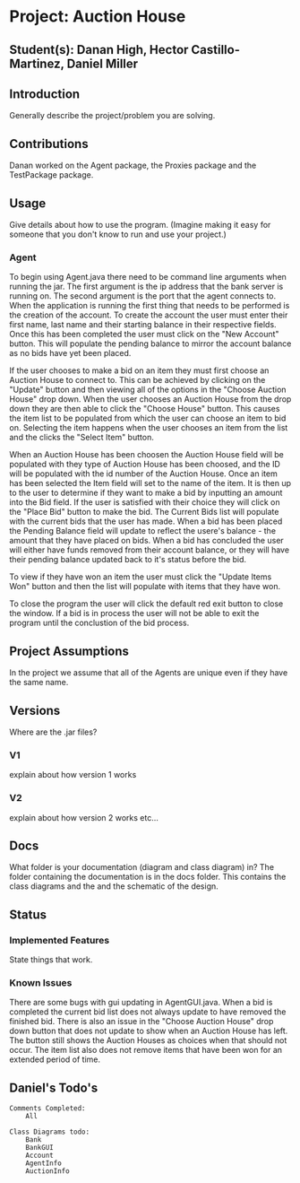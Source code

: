 # Project: Auction House
## Student(s): Danan High, Hector Castillo-Martinez, Daniel Miller

## Introduction
Generally describe the project/problem you are solving.

## Contributions
Danan worked on the Agent package, the Proxies package and the TestPackage package. 

## Usage
Give details about how to use the program. (Imagine making it easy for someone that you don't know to run and use your project.)
### Agent
To begin using Agent.java there need to be command line arguments when running the jar. The first argument is the ip address that the bank server is running on. 
The second argument is the port that the agent connects to. When the application is running the first thing that needs to be performed is the creation of the account.
To create the account the user must enter their first name, last name and their starting balance in their respective fields. Once this has been completed
the user must click on the "New Account" button. This will populate the pending balance to mirror the account balance as no bids have yet been placed.

If the user chooses to make a bid on an item they must first choose an Auction House to connect to. This can be achieved by clicking on the "Update" button and then 
viewing all of the options in the "Choose Auction House" drop down. When the user chooses an Auction House from the drop down they are then able to click the 
"Choose House" button. This causes the item list to be populated from which the user can choose an item to bid on. 
Selecting the item happens when the user chooses an item from the list and the clicks the "Select Item" button. 

When an Auction House has been choosen the Auction House field will be populated with they type of Auction House has been choosed, and the ID will be populated
with the id number of the Auction House. Once an item has been selected the Item field will set to the name of the item. It is then up to the user 
to determine if they want to make a bid by inputting an amount into the Bid field. If the user is satisfied with their choice they will click on the 
"Place Bid" button to make the bid. The Current Bids list will populate with the current bids that the user has made. 
When a bid has been placed the Pending Balance field will update to reflect the usere's balance - the amount that they have placed on bids.
When a bid has concluded the user will either have funds removed from their account balance, or they will have their 
pending balance updated back to it's status before the bid.

To view if they have won an item the user must click the "Update Items Won" button and then the list will populate with items that they have won.

To close the program the user will click the default red exit button to close the window. If a bid is in process the user will not be able to exit the program
until the conclustion of the bid process.

## Project Assumptions
In the project we assume that all of the Agents are unique even if they have the same name. 

## Versions
Where are the .jar files?
### V1
explain about how version 1 works
### V2
explain about how version 2 works etc...

## Docs
What folder is your documentation (diagram and class diagram) in?
The folder containing the documentation is in the docs folder. This contains the class diagrams and the 
and the schematic of the design.

## Status
### Implemented Features
State things that work.

### Known Issues
There are some bugs with gui updating in AgentGUI.java. When a bid is completed the current bid list does not always
update to have removed the finished bid. There is also an issue in the "Choose Auction House" drop down button that does not update 
to show when an Auction House has left. The button still shows the Auction Houses as choices when that should not occur. The item list also 
does not remove items that have been won for an extended period of time.


## Daniel's Todo's
    
    Comments Completed:
        All
        
    Class Diagrams todo:
        Bank
        BankGUI
        Account
        AgentInfo
        AuctionInfo    
        
    